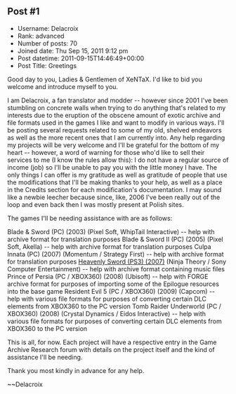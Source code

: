 ## Post #1
- Username: Delacroix
- Rank: advanced
- Number of posts: 70
- Joined date: Thu Sep 15, 2011 9:12 pm
- Post datetime: 2011-09-15T14:46:49+00:00
- Post Title: Greetings

Good day to you, Ladies & Gentlemen of XeNTaX. I'd like to bid you welcome and introduce myself to you.

I am Delacroix, a fan translator and modder -- however since 2001 I've been stumbling on concrete walls when trying to do anything that's related to my interests due to the eruption of the obscene amount of exotic archive and file formats used in the games I like and want to modify in various ways. I'll be posting several requests related to some of my old, shelved endeavors as well as the more recent ones that I am currently into. Any help regarding my projects will be very welcome and I'll be grateful for the bottom of my heart -- however, a word of warning for those who'd like to sell their services to me (I know the rules allow this): I do not have a regular source of income (job) so I'll be unable to pay you with the little money I have. The only things I can offer is my gratitude as well as gratitude of people that use the modifications that I'll be making thanks to your help, as well as a place in the Credits section for each modification's documentation. I may sound like a newbie leecher because since, like, 2006 I've been really out of the loop and even back then I was mostly present at Polish sites.

The games I'll be needing assistance with are as follows:

Blade & Sword (PC) (2003) (Pixel Soft, WhipTail Interactive) -- help with archive format for translation purposes
Blade & Sword II (PC) (2005) (Pixel Soft, Akella) -- help with archive format for translation purposes
Culpa Innata (PC) (2007) (Momentum / Strategy First) -- help with archive format for translation purposes
[Heavenly Sword (PS3) (2007)](http://forum.xentax.com/viewtopic.php?f=10&t=7476) (Ninja Theory / Sony Computer Entertainment) -- help with archive format containing music files
Prince of Persia (PC / XBOX360) (2008) (Ubisoft) -- help with FORGE archive format for purposes of importing some of the Epilogue resources into the base game
Resident Evil 5 (PC / XBOX360) (2009) (Capcom) -- help with various file formats for purposes of converting certain DLC elements from XBOX360 to the PC version
Tomb Raider Underworld (PC / XBOX360) (2008) (Crystal Dynamics / Eidos Interactive) -- help with various file formats for purposes of converting certain DLC elements from XBOX360 to the PC version

This is all, for now. Each project will have a respective entry in the Game Archive Research forum with details on the project itself and  the kind of assistance I'll be needing.

Thank you most kindly in advance for any help.

~~Delacroix
